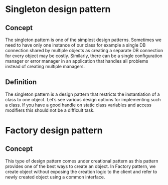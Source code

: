 ﻿# Singleton design pattern

## Concept

The singleton pattern is one of the simplest design patterns. Sometimes we need to have only one instance of our class for example 
a single DB connection shared by multiple objects as creating a separate DB connection for every object may be costly. Similarly, there can be a 
single configuration manager or error manager in an application that handles all problems instead of creating multiple managers.

## Definition

The singleton pattern is a design pattern that restricts the instantiation of a class to one object. 
Let’s see various design options for implementing such a class. If you have a good handle on static class variables and access modifiers this 
should not be a difficult task.

# Factory design pattern

## Concept

This type of design pattern comes under creational pattern as this pattern provides one of the best ways to create an object.
In Factory pattern, we create object without exposing the creation logic to the client and refer to newly created object using a common interface.